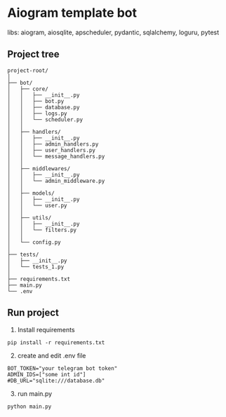 # Aiogram template bot


libs: aiogram, aiosqlite, apscheduler, pydantic, sqlalchemy, loguru, pytest


## Project tree
~~~
project-root/
│
├── bot/
│   ├── core/
│   │   ├── __init__.py
│   │   ├── bot.py
│   │   ├── database.py
│   │   ├── logs.py
│   │   └── scheduler.py
│   │
│   ├── handlers/
│   │   ├── __init__.py
│   │   ├── admin_handlers.py
│   │   ├── user_handlers.py
│   │   └── message_handlers.py
│   │
│   ├── middlewares/
│   │   ├── __init__.py
│   │   └── admin_middleware.py
│   │
│   ├── models/
│   │   ├── __init__.py
│   │   └── user.py
│   │
│   ├── utils/
│   │   ├── __init__.py
│   │   └── filters.py
│   │
│   └── config.py
│
├── tests/
│   ├── __init__.py
│   └── tests_1.py
│
├── requirements.txt
├── main.py
└── .env
~~~

## Run project

1. Install requirements
```commandline
pip install -r requirements.txt
```
2. create and edit .env file
```commandline
BOT_TOKEN="your telegram bot token"
ADMIN_IDS=["some int id"]
#DB_URL="sqlite:///database.db"
```
3. run main.py
```commandline
python main.py
```